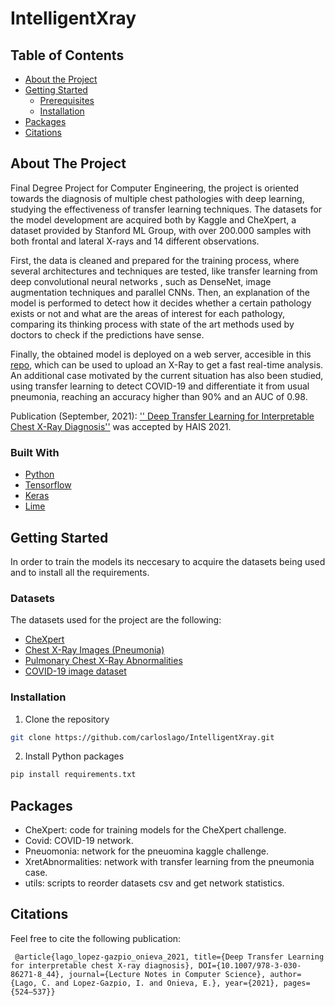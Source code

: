 # IntelligentXray

<!-- TABLE OF CONTENTS -->
## Table of Contents

* [About the Project](#about-the-project)
* [Getting Started](#getting-started)
  * [Prerequisites](#prerequisites)
  * [Installation](#installation)
* [Packages](#packages)
* [Citations](#citations)



<!-- ABOUT THE PROJECT -->
## About The Project

Final Degree Project for Computer Engineering, the project is oriented towards the diagnosis
of multiple chest pathologies with deep learning, studying the effectiveness of transfer
learning techniques. The datasets for the model development are acquired both by Kaggle
and CheXpert, a dataset provided by Stanford ML Group, with over 200.000 samples with 
both frontal and lateral X-rays and 14 different observations. 

First, the data is cleaned and prepared for the training process, where several architectures and 
techniques are tested, like transfer learning from deep convolutional neural networks
, such as DenseNet, image augmentation techniques and parallel CNNs. Then, an explanation
of the model is performed to detect how it decides whether a certain pathology exists or
not and what are the areas of interest for each pathology, comparing its thinking process
with state of the art methods used by doctors to check if the predictions have sense.

Finally, the obtained model is deployed on a web server, accesible in this [repo](https://github.com/carloslago/IntelligentXray_Server), which can be used to upload
an X-Ray to get a fast real-time analysis. An additional case motivated by
the current situation has also been studied, using transfer learning to detect 
COVID-19 and differentiate it from usual pneumonia, reaching an accuracy higher
than 90% and an AUC of 0.98.

Publication (September, 2021):  [''
Deep Transfer Learning for Interpretable Chest X-Ray Diagnosis''](https://link-springer-com.focus.lib.kth.se/chapter/10.1007/978-3-030-86271-8_44) was accepted by HAIS 2021.

### Built With
* [Python](https://www.python.org/)
* [Tensorflow](https://www.tensorflow.org/)
* [Keras](https://keras.io/)
* [Lime](https://github.com/marcotcr/lime)

<!-- GETTING STARTED -->
## Getting Started

In order to train the models its neccesary to acquire the datasets being used and to install all the requirements.

### Datasets
The datasets used for the project are the following:
* [CheXpert](https://stanfordmlgroup.github.io/competitions/chexpert/)
* [Chest X-Ray Images (Pneumonia)](https://www.kaggle.com/paultimothymooney/chest-xray-pneumonia)
* [Pulmonary Chest X-Ray Abnormalities](https://www.kaggle.com/kmader/pulmonary-chest-xray-abnormalities)
* [COVID-19 image dataset](https://github.com/ieee8023/covid-chestxray-dataset)

### Installation

1. Clone the repository
```sh
git clone https://github.com/carloslago/IntelligentXray.git
```

2. Install Python packages
```sh
pip install requirements.txt
```



## Packages
* CheXpert: code for training models for the CheXpert challenge.
* Covid: COVID-19 network.
* Pneuomonia: network for the pneuomina kaggle challenge.
* XretAbnormalities: network with transfer learning from the pneumonia case.
* utils: scripts to reorder datasets csv and get network statistics.


## Citations
Feel free to cite the following publication:

```
 @article{lago_lopez-gazpio_onieva_2021, title={Deep Transfer Learning for interpretable chest X-ray diagnosis}, DOI={10.1007/978-3-030-86271-8_44}, journal={Lecture Notes in Computer Science}, author={Lago, C. and Lopez-Gazpio, I. and Onieva, E.}, year={2021}, pages={524–537}} 
```


